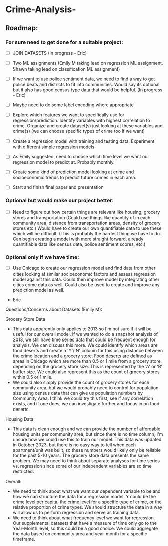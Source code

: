 # Crime-Analysis-

## Roadmap:

### For sure need to get done for a suitable project:


- [ ] JOIN DATASETS (In progress - Eric)
- [ ] Two ML assignments (Emily M taking lead on regression ML assignment. Shawn taking lead on classification ML assignment)

- [ ] If we want to use police sentiment data, we need to find a way to get police beats and districts to fit into communities. Would say its optional but it also has good census type data that would be helpful. (In progress - Eric)


- [ ] Maybe need to do some label encoding where appropriate
- [ ] Explore which features we want to specifically use for regression/prediction. Identify variables with highest correlation to crime. Organize and create dataset(s) just looking at these variables and crime(s) (we can choose specific types of crime too if we want)
- [ ] Create a regression model with training and testing data. Experiment with different simple regression models
- [ ] As Emily suggested, need to choose which time level we want our regression model to predict at. Probably monthly. 
- [ ] Create some kind of prediction model looking at crime and socioeconomic trends to predict future crimes in each area. 
- [ ] Start and finish final paper and presentation 

### Optional but would make our project better:


- [ ] Need to figure out how certain things are relevant like housing, grocery stores and transportation (Could use things like quantity of in each community area, distance from transportation areas, density of grocery stores etc.) Would have to create our own quantifiable data to use these which will be difficult. (This is probably the hardest thing we have to do. Can begin creating a model with more straight forward, already quantifiable data like census data, police sentiment scores, etc.) 

### Optional only if we have time:

- [ ] Use Chicago to create our regression model and find data from other cities looking at similar socioeconomic factors and assess regression model against this data. Could then improve model by integrating other cities crime data as well. Could also be used to create and improve any prediction model as well.

- Eric

  

Questions/Concerns about Datasets (Emily M):

Grocery Store Data
- This data apparently only applies to 2013 so I'm not sure if it will be useful for our overall model. If we wanted to do a snapshot analysis of 2013, we still have time series data that could be frequent enough for analysis. We can discuss this more.
We could identify which areas are food deserts and create a 'Y'/'N' column for this using distance between the crime location and a grocery store. Food deserts are defined as areas in Chicago which are more than 0.5 or 1 mile from a grocery store, depending on the grocery store size. This is represented by the 'A' or 'B' buffer size. We could also represent this as the count of grocery stores within 0.5 or 1 mile.
- We could also simply provide the count of grocery stores for each community area, but we would probably need to control for population size using census data that can give us population numbers by Community Area. I think we could try this first, see if any correlation exists, and if one does, we can investigate further and focus in on food deserts.
  
Housing Data:
- This data is clean enough and we can provide the number of affordable housing units per community area, but since there is no time column, I'm unsure how we could use this to train our model. This data was updated in October 2023, but there is no easy way to tell when each apartment/unit was built, so these numbers would likely only be reliable for the past 5-10 years. The grocery store data presents the same problem. We may need to think about separate analyses for time series vs. regression since some of our independent variables are so time restricted.

Overall:
- We need to think about what we want our dependent variable to be and how we can structure the data for a regression model. Y could be the crime level per capita, the crime level for a specific type of crime, or the relative proportion of crime types. We should structure the data in a way will allow us to perform regression and serve as training data.
- We need to think about what frequency level we want for regression. Our supplemental datasets that have a measure of time only go to the Year-Month level, so this could be a good choice. We could aggregate the data based on community area and year-month for a specific timeframe.
